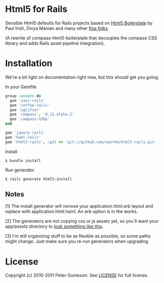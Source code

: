Html5 for Rails
=========================

Sensible Html5 defaults for Rails projects based on [Html5 Boilerplate](http://html5boilerplate.com)
by Paul Irish, Divya Manian and many other [fine folks](https://github.com/h5bp/html5-boilerplate/contributors).

(A rewrite of compass-html5-boilerplate that decouples the compass CSS library and adds Rails asset pipeline integration).

Installation
=========================

We're a bit light on documentation right now, but this should get you going.

In your Gemfile

```ruby
group :assets do
  gem 'sass-rails'
  gem 'coffee-rails'
  gem 'uglifier'
  gem 'compass', '0.12.alpha.2'
  gem 'compass-h5bp'
end

gem 'jquery-rails'
gem 'haml-rails'
gem 'html5-rails', :git => 'git://github.com/sporkd/html5-rails.git'
```

Install

```
$ bundle install
```

Run generator

```
$ rails generate html5:install
```

Notes
---------------

[1] The install generator will remove your application.html.erb layout and
replace with application.html.haml. An erb option is in the works.

[2] The generators are not copying css or js assets yet,
so you'll want your app/assets directory to
[look something like this](https://github.com/sporkd/html5-rails/tree/master/app/assets/javascripts).

[3] I'm still organizing stuff to be as flexible as possible, so some
paths might change. Just make sure you re-run generators when upgrading.


License
========

Copyright (c) 2010-2011 Peter Gumeson.
See [LICENSE](https://github.com/sporkd/html5-rails/blob/master/LICENSE) for full license.